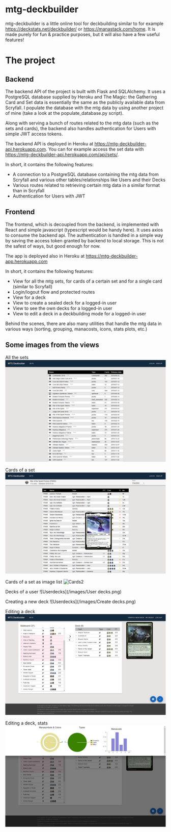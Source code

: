 # mtg-deckbuilder

mtg-deckbuilder is a little online tool for deckbuilding similar to for example
https://deckstats.net/deckbuilder/ or https://manastack.com/home. It is made purely for fun & practice
purposes, but it will also have a few useful features!

# The project

## Backend

The backend API of the project is built with Flask and SQLAlchemy. It uses a PostgreSQL database supplied by Heroku and The Magic: the Gathering Card and Set data is essentially the same as the publicly available data from Scryfall. I populate the database with the mtg data by using another project of mine (take a look at the populate_database.py script).

Along with serving a bunch of routes related to the mtg data (such as the sets and cards), the backend also handles authentication for Users with simple JWT access tokens.

The backend API is deployed in Heroku at https://mtg-deckbuilder-api.herokuapp.com. You can for example access the set data with https://mtg-deckbuilder-api.herokuapp.com/api/sets/.

In short, it contains the following features:

- A connection to a PostgreSQL database containing the mtg data from Scryfall and various other tables/relationships
  like Users and their Decks
- Various routes related to retrieving certain mtg data in a similar format than in Scryfall
- Authentication for Users with JWT

## Frontend

The frontend, which is decoupled from the backend, is implemented with React and simple javascript (typescript would be handy here). It uses axios to consume the backend api. The authentication is handled in a simple way by saving the access token granted by backend to local storage. This is not the safest of ways, but good enough for now.

The app is deployed also in Heroku at https://mtg-deckbuilder-app.herokuapp.com

In short, it contains the following features:

- View for all the mtg sets, for cards of a certain set and for a single card (similar to Scryfall)
- Login/logout flow and protected routes
- View for a deck
- View to create a sealed deck for a logged-in user
- View to see the own decks for a logged-in user
- View to edit a deck in a deckbuilding mode for a logged-in user

Behind the scenes, there are also many utilities that handle the mtg data in various ways (sorting, grouping, manacosts, icons, stats plots, etc.)

## Some images from the views

All the sets
![Sets](/images/Sets.png)

Cards of a set
![Cards](/images/Cards.png)

Cards of a set as image list
![Cards2](/images/Cards2.png)

Decks of a user
![Userdecks](/images/User decks.png)

Creating a new deck
![Userdecks](/images/Create decks.png)

Editing a deck
![Userdecks](/images/Edit1.png)

Editing a deck, stats
![Userdecks](/images/Edit2.png)
